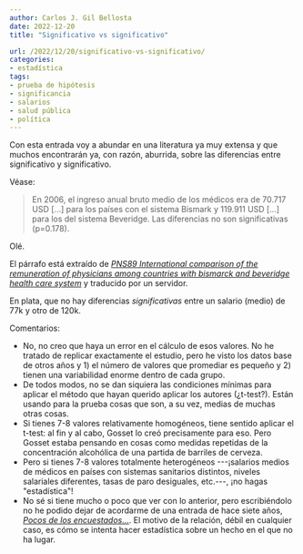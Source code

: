 ```yaml
---
author: Carlos J. Gil Bellosta
date: 2022-12-20
title: "Significativo vs significativo"

url: /2022/12/20/significativo-vs-significativo/
categories:
- estadística
tags:
- prueba de hipótesis
- significancia
- salarios
- salud pública
- política
---
```


Con esta entrada voy a abundar en una literatura ya muy extensa y que muchos encontrarán ya, con razón, aburrida, sobre las diferencias entre significativo y significativo.

Véase:

> En 2006, el ingreso anual bruto medio de los médicos era de 70.717 USD [...] para los países con el sistema Bismark y 119.911 USD [...] para los del sistema Beveridge. Las diferencias no son significativas (p=0.178).

Olé.

El párrafo está extraído de [_PNS89 International comparison of the remuneration of physicians among countries with bismarck and beveridge health care system_](https://doi.org/10.1016/j.jval.2019.04.1448) y traducido por un servidor.

En plata, que no hay diferencias _significativas_ entre un salario (medio) de 77k y otro de 120k.

Comentarios:

- No, no creo que haya un error en el cálculo de esos valores. No he tratado de replicar exactamente el estudio, pero he visto los datos base de otros años y 1) el número de valores que promediar es pequeño y 2) tienen una variabilidad enorme dentro de cada grupo.
- De todos modos, no se dan siquiera las condiciones mínimas para aplicar el método que hayan querido aplicar los autores (¿t-test?). Están usando para la prueba cosas que son, a su vez, medias de muchas otras cosas.
- Si tienes 7-8 valores relativamente homogéneos, tiene sentido aplicar el t-test: al fin y al cabo, Gosset lo creó precisamente para eso. Pero Gosset estaba pensando en cosas como medidas repetidas de la concentración alcohólica de una partida de barriles de cerveza.
- Pero si tienes 7-8 valores totalmente heterogéneos ---¡salarios medios de médicos en países con sistemas sanitarios distintos, niveles salariales diferentes, tasas de paro desiguales, etc.---, ¡no hagas "estadística"!
- No sé si tiene mucho o poco que ver con lo anterior, pero escribiéndolo no he podido dejar de acordarme de una entrada de hace siete años, [_Pocos de los encuestados..._](/2015/05/11/pocos-de-los-encuestados/). El motivo de la relación, débil en cualquier caso, es cómo se intenta hacer estadística sobre un hecho en el que no ha lugar.
